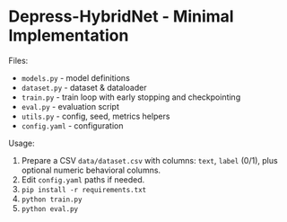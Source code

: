 # Depress-HybridNet - Minimal Implementation

Files:
- `models.py` - model definitions
- `dataset.py` - dataset & dataloader
- `train.py` - train loop with early stopping and checkpointing
- `eval.py` - evaluation script
- `utils.py` - config, seed, metrics helpers
- `config.yaml` - configuration

Usage:
1. Prepare a CSV `data/dataset.csv` with columns: `text`, `label` (0/1), plus optional numeric behavioral columns.
2. Edit `config.yaml` paths if needed.
3. `pip install -r requirements.txt`
4. `python train.py`
5. `python eval.py`

